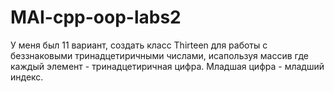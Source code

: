 # MAI-cpp-oop-labs2
У меня был 11 вариант, создать класс Thirteen для работы с беззнаковыми тринадцетиричными числами, исапользуя массив где каждый элемент - тринадцетиричная цифра. Младшая цифра - младший индекс.
